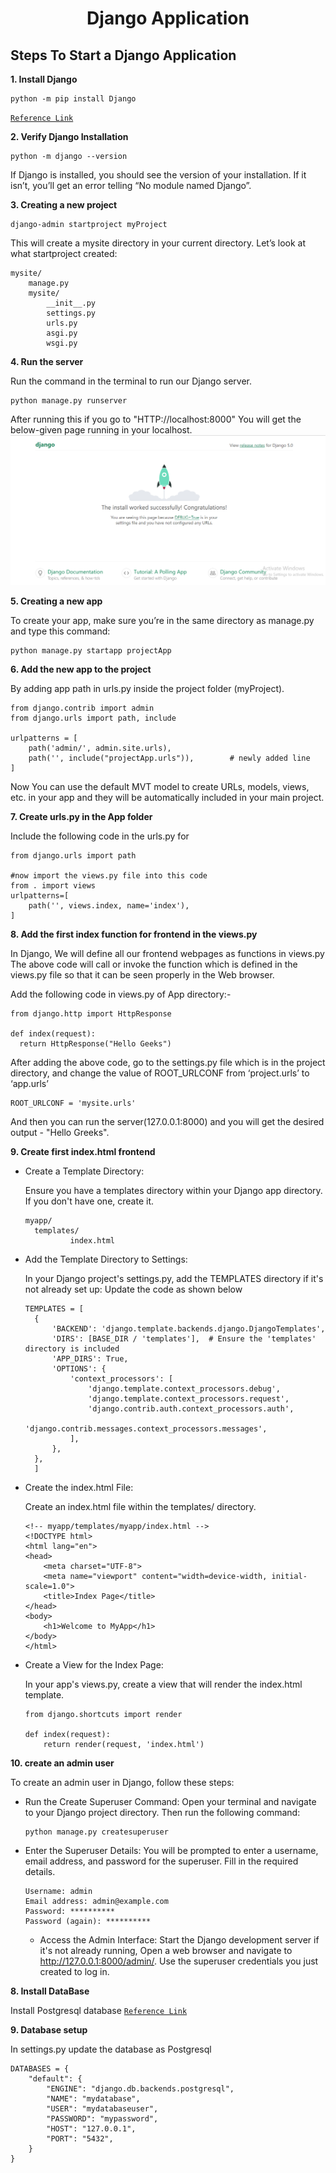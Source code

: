 <H1 align="center"> Django Application</H1>

## Steps To Start a Django Application

**1. Install Django**

```
python -m pip install Django
```
[`Reference Link`](https://docs.djangoproject.com/en/5.0/topics/install/#installing-official-release)

**2. Verify Django Installation**
```
python -m django --version
```
If Django is installed, you should see the version of your installation. If it isn’t, you’ll get an error telling “No module named Django”.

**3. Creating a new project**
```
django-admin startproject myProject
```
This will create a mysite directory in your current directory.
Let’s look at what startproject created:
```
mysite/
    manage.py
    mysite/
        __init__.py
        settings.py
        urls.py
        asgi.py
        wsgi.py
```

**4. Run the server**

Run the command in the terminal to run our Django server.
```
python manage.py runserver
```
After running this if you go to "HTTP://localhost:8000" You will get the below-given page running in your localhost.
![](./Capture.PNG)


**5. Creating a new app**

To create your app, make sure you’re in the same directory as manage.py and type this command:
```
python manage.py startapp projectApp
```

**6. Add the new app to the project**

By adding app path in urls.py inside the project folder (myProject).
```
from django.contrib import admin
from django.urls import path, include
 
urlpatterns = [
    path('admin/', admin.site.urls),
    path('', include("projectApp.urls")),        # newly added line
]
```
Now You can use the default MVT model to create URLs, models, views, etc. in your app and they will be automatically included in your main project.

**7. Create urls.py in the App folder**

Include the following code in the urls.py for 
```
from django.urls import path

#now import the views.py file into this code
from . import views
urlpatterns=[
    path('', views.index, name='index'),
]
```

**8. Add the first index function for frontend in the views.py**

In Django, We will define all our frontend webpages as functions in views.py
The above code will call or invoke the function which is defined in the views.py file so that it can be seen properly in the Web browser. 

Add the following code in views.py of App directory:-
```
from django.http import HttpResponse

def index(request):
  return HttpResponse("Hello Geeks")
```
After adding the above code, go to the settings.py file which is in the project directory, and change the value of ROOT_URLCONF from ‘project.urls’ to ‘app.urls’
```
ROOT_URLCONF = 'mysite.urls'
```
And then you can run the server(127.0.0.1:8000) and you will get the desired output - "Hello Greeks".

**9. Create first index.html frontend**

- Create a Template Directory:
  
  Ensure you have a templates directory within your Django app directory. If you don't have one, create it.
  ```
  myapp/
    templates/
            index.html

  ```
- Add the Template Directory to Settings:
  
  In your Django project's settings.py, add the TEMPLATES directory if it's not already set up:
  Update the code as shown below
  ```
  TEMPLATES = [
    {
        'BACKEND': 'django.template.backends.django.DjangoTemplates',
        'DIRS': [BASE_DIR / 'templates'],  # Ensure the 'templates' directory is included
        'APP_DIRS': True,
        'OPTIONS': {
            'context_processors': [
                'django.template.context_processors.debug',
                'django.template.context_processors.request',
                'django.contrib.auth.context_processors.auth',
                'django.contrib.messages.context_processors.messages',
            ],
        },
    },
    ]
  ```
  
- Create the index.html File:
  
  Create an index.html file within the templates/ directory.
    ```
    <!-- myapp/templates/myapp/index.html -->
    <!DOCTYPE html>
    <html lang="en">
    <head>
        <meta charset="UTF-8">
        <meta name="viewport" content="width=device-width, initial-scale=1.0">
        <title>Index Page</title>
    </head>
    <body>
        <h1>Welcome to MyApp</h1>
    </body>
    </html>
    ```
    
- Create a View for the Index Page:
  
  In your app's views.py, create a view that will render the index.html template.
    ```
    from django.shortcuts import render
    
    def index(request):
        return render(request, 'index.html')
    ```

**10. create an admin user**

To create an admin user in Django, follow these steps:

- Run the Create Superuser Command:
  Open your terminal and navigate to your Django project directory. Then run the following command:
  ```
  python manage.py createsuperuser
  ```
  
- Enter the Superuser Details:
  You will be prompted to enter a username, email address, and password for the superuser. Fill in the required details.
    ```
    Username: admin
    Email address: admin@example.com
    Password: **********
    Password (again): **********
    ```
    
  - Access the Admin Interface:
    Start the Django development server if it's not already running, Open a web browser and navigate to http://127.0.0.1:8000/admin/. Use the superuser credentials you just created to log in.

**8. Install DataBase**

Install Postgresql database
[`Reference Link`](https://docs.djangoproject.com/en/5.0/topics/install/#database-installation)

**9. Database setup**

In settings.py update the database as Postgresql
```
DATABASES = {
    "default": {
        "ENGINE": "django.db.backends.postgresql",
        "NAME": "mydatabase",
        "USER": "mydatabaseuser",
        "PASSWORD": "mypassword",
        "HOST": "127.0.0.1",
        "PORT": "5432",
    }
}
```
